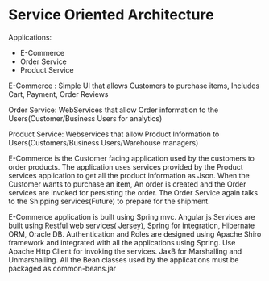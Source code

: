 # Service Oriented Architecture
Applications: 
- E-Commerce
- Order Service
- Product Service

E-Commerce : Simple UI that allows Customers to purchase items, Includes Cart, Payment, Order Reviews

Order Service: WebServices that allow Order information to the Users(Customer/Business Users for analytics) 

Product Service: Webservices that allow Product Information to Users(Customers/Business Users/Warehouse managers)

E-Commerce is the Customer facing application used by the customers to order products. The application uses services provided
by the Product services application to get all the product information as Json. When the Customer wants to purchase an item,
An order is created and the Order services are invoked for persisting the order. The Order Service again talks to the Shipping
services(Future) to prepare for the shipment.

E-Commerce application is built using Spring mvc. Angular js
Services are built using Restful web services( Jersey), Spring for integration, Hibernate ORM, Oracle DB. 
Authentication and Roles are designed using Apache Shiro framework and integrated with all the applications using Spring. 
Use Apache Http Client for invoking the services. JaxB for Marshalling and Unmarshalling. All the Bean classes used by the 
applications must be packaged as common-beans.jar 
